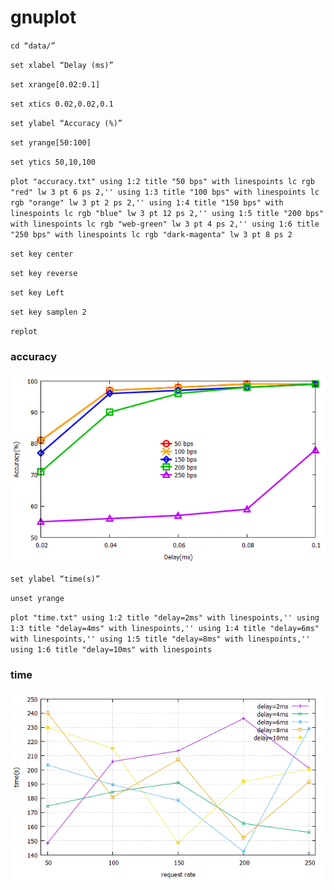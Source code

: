 # gnuplot

`cd “data/”`

`set xlabel “Delay (ms)”` 

`set xrange[0.02:0.1]`

`set xtics 0.02,0.02,0.1`

`set ylabel “Accuracy (%)”`

`set yrange[50:100]`

`set ytics 50,10,100`

`plot "accuracy.txt" using 1:2 title "50 bps" with linespoints lc rgb "red" lw 3 pt 6 ps 2,'' using 1:3 title "100 bps" with linespoints lc rgb "orange" lw 3 pt 2 ps 2,'' using 1:4 title "150 bps" with linespoints lc rgb "blue" lw 3 pt 12 ps 2,'' using 1:5 title "200 bps" with linespoints lc rgb "web-green" lw 3 pt 4 ps 2,'' using 1:6 title "250 bps" with linespoints lc rgb "dark-magenta" lw 3 pt 8 ps 2`

`set key center`

`set key reverse`

`set key Left`

`set key samplen 2`

`replot`

### accuracy

![images](img/accuracy.png)

`set ylabel “time(s)”`

`unset yrange`

`plot "time.txt" using 1:2 title "delay=2ms" with linespoints,'' using 1:3 title "delay=4ms" with linespoints,'' using 1:4 title "delay=6ms" with linespoints,'' using 1:5 title "delay=8ms" with linespoints,'' using 1:6 title "delay=10ms" with linespoints`

### time

![images](img/time.png)
